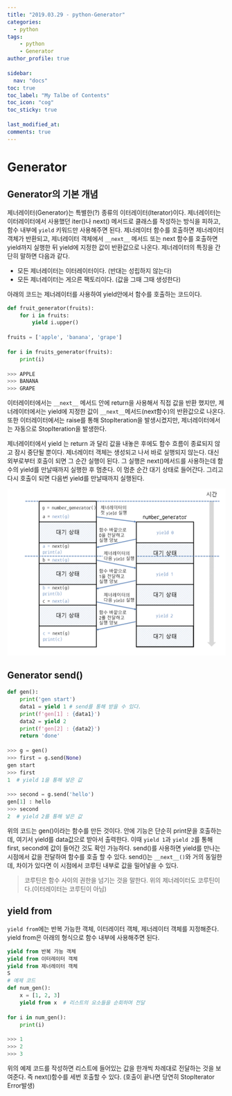 ```yaml
---
title: "2019.03.29 - python-Generator"
categories: 
  - python
tags:
    - python
    - Generator
author_profile: true

sidebar:
  nav: "docs"
toc: true
toc_label: "My Talbe of Contents"
toc_icon: "cog"
toc_sticky: true

last_modified_at:
comments: true
---
```


# Generator

## Generator의 기본 개념

제너레이터(Generator)는 특별한(?) 종류의 이터레이터(Iterator)이다. 제너레이터는 이터레이터에서 사용했던 iter()나 next() 메서드로 클래스를 작성하는 방식을 피하고, 함수 내부에 `yield` 키워드만 사용해주면 된다. 제너레이터 함수를 호출하면 제너레이터 객체가 반환되고, 제너레이터 객체에서 `__next__` 메서드 또는 next 함수를 호출하면 yield까지 실행한 뒤 yield에 지정한 값이 반환값으로 나온다. 제너레이터의 특징을 간단히 말하면 다음과 같다. 

- 모든 제너레이터는 이터레이터이다. (반대는 성립하지 않는다)
- 모든 제너레이터는 게으른 팩토리이다. (값을 그때 그때 생성한다)

아래의 코드는 제너레이터를 사용하여 yield안에서 함수를 호출하는 코드이다.

```python
def fruit_generator(fruits):
    for i in fruits:
        yield i.upper()

fruits = ['apple', 'banana', 'grape']

for i in fruits_generator(fruits):
    print(i)

>>> APPLE
>>> BANANA
>>> GRAPE
```

이터레이터에서는 `__next__` 메서드 안에 return을 사용해서 직접 값을 반환 했지만, 제너레이터에서는 yield에 지정한 값이 `__next__`메서드(next함수)의 반환값으로 나온다. 또한 이터레이터에서는 raise를 통해 StopIteration을 발생시켰지만, 제너레이터에서는 자동으로 StopIteration을 발생한다.

제너레이터에서 yield 는 return 과 달리 값을 내놓은 후에도 함수 흐름이 종료되지 않고 잠시 중단될 뿐이다. 제너레이터 객체는 생성되고 나서 바로 실행되지 않는다. 대신 외부로부터 호출이 되면 그 순간 실행이 된다. 그 실행은 next()메서드를 사용하는데 함수의 yield를 만날때까지 실행한 후 멈춘다. 이 멈춘 순간 대기 상태로 들어간다. 그리고 다시 호출이 되면 다음번 yield를 만날때까지 실행된다.

![generator](/assets/deploy/generator.png)


## Generator send()

```python
def gen():
    print('gen start')
    data1 = yield 1 # send를 통해 받을 수 있다.
    print(f'gen[1] : {data1}')
    data2 = yield 2
    print(f'gen[2] : {data2}')
    return 'done'
    
>>> g = gen()
>>> first = g.send(None)
gen start
>>> first
1  # yield 1을 통해 넣은 값

>>> second = g.send('hello')
gen[1] : hello
>>> second
2  # yield 2를 통해 넣은 값

```

위의 코드는 gen()이라는 함수를 만든 것이다. 안에 기능은 단순히 print문을 호출하는데, 여기서 yield를 data값으로 받아서 출력한다. 이때 `yield 1`과 `yield 2`를 통해 first, second에 값이 들어간 것도 확인 가능하다. send()를 사용하면 yield를 만나는 시점에서 값을 전달하여 함수를 호출 할 수 있다. 
send()는 `__next__()`와 거의 동일한데, 차이가 있다면 이 시점에서 코루틴 내부로 값을 밀어넣을 수 있다. 

> 코루틴은 함수 사이의 권한을 넘기는 것을 말한다. 위의 제너레이터도 코루틴이다.(이터레이터는 코루틴이 아님)

## yield from

`yield from`에는 반복 가능한 객체, 이터레이터 객체, 제너레이터 객체를 지정해준다. yield from은 아래의 형식으로 함수 내부에 사용해주면 된다.

```python
yield from 반복 가능 객체
yield from 이터레이터 객체
yield from 제너레이터 객체
S
# 예제 코드
def num_gen():
    x = [1, 2, 3]
	yield from x  # 리스트의 요소들을 순회하며 전달

for i in num_gen():
    print(i)

>>> 1
>>> 2
>>> 3
```

위의 예제 코드를 작성하면 리스트에 들어있는 값을 한개씩 차례대로 전달하는 것을 보여준다. 즉 next()함수를 세번 호출할 수 있다. (호출이 끝나면 당연히 StopIterator Error발생)





